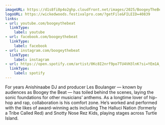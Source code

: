 ```yaml
---
imageURL: https://d1s8fi0p4o2ghp.cloudfront.net/images/2025/BoogeyTheBeat.jpg
logoURL: https://wickedwoods.festivalpro.com/?getFile&FILEID=40839
links:
- url: youtube.com/boogeythebeat
  linkType:
    label: youtube
- url: facebook.com/boogeythebeat
  linkType:
    label: facebook
- url: instagram.com/boogeythebeat
  linkType:
    label: instagram
- url: https://open.spotify.com/artist/0Kc8I2nrf9po7TU4VH3lnK?si=YEm1A_cxS3SNeFgyDDetaw
  linkType:
    label: spotify
---
```

For years Anishinaabe DJ and producer Les Boulanger — known by audiences as Boogey the Beat — has toiled behind the scenes, laying the sonic foundations for other musicians’ anthems. As a longtime lover of hip-hop and rap, collaboration is his comfort zone. He’s worked and performed with the likes of award-winning acts including The Halluci Nation (formerly a Tribe Called Red) and Snotty Nose Rez Kids, playing stages across Turtle Island.